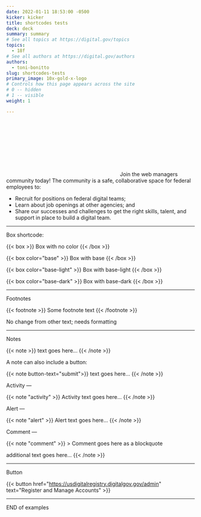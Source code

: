 ```yaml
---
date: 2022-01-11 18:53:00 -0500
kicker: kicker
title: shortcodes tests
deck: deck
summary: summary
# See all topics at https://digital.gov/topics
topics:
  - 18f
# See all authors at https://digital.gov/authors
authors:
  - toni-bonitto
slug: shortcodes-tests
primary_image: 10x-gold-x-logo
# Controls how this page appears across the site
# 0 -- hidden
# 1 -- visible
weight: 1

---
```


<svg class="usa-icon" aria-hidden="true" focusable="false" role="img"><use xlink:href="/assets/img/sprite.svg#info"></use>
</svg> Join the web managers community today! The community is a safe, collaborative space for federal employees to:  

* Recruit for positions on federal digital teams;
* Learn about job openings at other agencies; and
* Share our successes and challenges to get the right skills, talent, and support in place to build a digital team.

---

Box shortcode:


{{< box >}} Box with no color {{< /box >}}


{{< box color="base" >}} Box with base {{< /box >}}


{{< box color="base-light" >}} Box with base-light {{< /box >}}


{{< box color="base-dark" >}} Box with base-dark {{< /box >}}


---

Footnotes

{{< footnote >}} Some footnote text {{< /footnote >}}

No change from other text; needs formatting

---

Notes

{{< note >}} text goes here... {{< /note >}}

A note can also include a button: 

{{< note button-text="submit">}} text goes here... {{< /note >}}

Activity — 

{{< note "activity" >}} Activity text goes here... {{< /note >}}

Alert — 

{{< note "alert" >}} Alert text goes here... {{< /note >}}

Comment — 

{{< note "comment" >}} > Comment goes here as a blockquote

additional text goes here... {{< /note >}}

---

Button

{{< button href="https://usdigitalregistry.digitalgov.gov/admin" text="Register and Manage Accounts" >}}

---

END of examples
